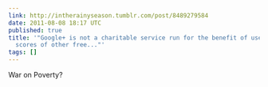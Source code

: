 ```yaml
---
link: http://intherainyseason.tumblr.com/post/8489279584
date: 2011-08-08 18:17 UTC
published: true
title: '"Google+ is not a charitable service run for the benefit of users. It, like
  scores of other free..."'
tags: []
---
```


War on Poverty?
